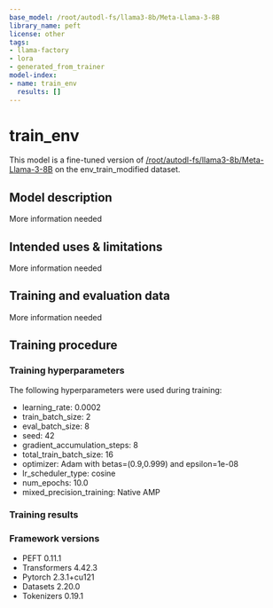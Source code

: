 ```yaml
---
base_model: /root/autodl-fs/llama3-8b/Meta-Llama-3-8B
library_name: peft
license: other
tags:
- llama-factory
- lora
- generated_from_trainer
model-index:
- name: train_env
  results: []
---
```


<!-- This model card has been generated automatically according to the information the Trainer had access to. You
should probably proofread and complete it, then remove this comment. -->

# train_env

This model is a fine-tuned version of [/root/autodl-fs/llama3-8b/Meta-Llama-3-8B](https://huggingface.co//root/autodl-fs/llama3-8b/Meta-Llama-3-8B) on the env_train_modified dataset.

## Model description

More information needed

## Intended uses & limitations

More information needed

## Training and evaluation data

More information needed

## Training procedure

### Training hyperparameters

The following hyperparameters were used during training:
- learning_rate: 0.0002
- train_batch_size: 2
- eval_batch_size: 8
- seed: 42
- gradient_accumulation_steps: 8
- total_train_batch_size: 16
- optimizer: Adam with betas=(0.9,0.999) and epsilon=1e-08
- lr_scheduler_type: cosine
- num_epochs: 10.0
- mixed_precision_training: Native AMP

### Training results



### Framework versions

- PEFT 0.11.1
- Transformers 4.42.3
- Pytorch 2.3.1+cu121
- Datasets 2.20.0
- Tokenizers 0.19.1